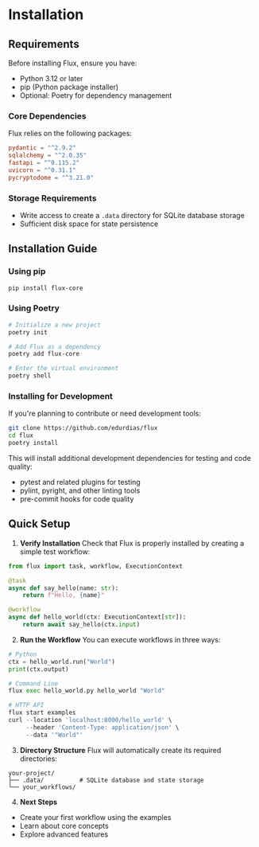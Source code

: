# Installation

## Requirements

Before installing Flux, ensure you have:

- Python 3.12 or later
- pip (Python package installer)
- Optional: Poetry for dependency management

### Core Dependencies
Flux relies on the following packages:
```toml
pydantic = "^2.9.2"
sqlalchemy = "^2.0.35"
fastapi = "^0.115.2"
uvicorn = "^0.31.1"
pycryptodome = "^3.21.0"
```

### Storage Requirements
- Write access to create a `.data` directory for SQLite database storage
- Sufficient disk space for state persistence

## Installation Guide

### Using pip
```bash
pip install flux-core
```

### Using Poetry
```bash
# Initialize a new project
poetry init

# Add Flux as a dependency
poetry add flux-core

# Enter the virtual environment
poetry shell
```

### Installing for Development
If you're planning to contribute or need development tools:
```bash
git clone https://github.com/edurdias/flux
cd flux
poetry install
```

This will install additional development dependencies for testing and code quality:
- pytest and related plugins for testing
- pylint, pyright, and other linting tools
- pre-commit hooks for code quality

## Quick Setup

1. **Verify Installation**
Check that Flux is properly installed by creating a simple test workflow:

```python
from flux import task, workflow, ExecutionContext

@task
async def say_hello(name: str):
    return f"Hello, {name}"

@workflow
async def hello_world(ctx: ExecutionContext[str]):
    return await say_hello(ctx.input)
```

2. **Run the Workflow**
You can execute workflows in three ways:

```python
# Python
ctx = hello_world.run("World")
print(ctx.output)

# Command Line
flux exec hello_world.py hello_world "World"

# HTTP API
flux start examples
curl --location 'localhost:8000/hello_world' \
     --header 'Content-Type: application/json' \
     --data '"World"'
```

3. **Directory Structure**
Flux will automatically create its required directories:
```
your-project/
├── .data/          # SQLite database and state storage
└── your_workflows/
```

4. **Next Steps**
- Create your first workflow using the examples
- Learn about core concepts
- Explore advanced features
